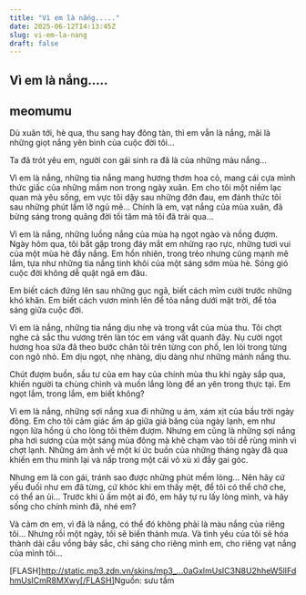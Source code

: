 ```yaml
---
title: "Vì em là nắng....."
date: 2025-06-12T14:13:45Z
slug: vi-em-la-nang
draft: false
---
```


## Vì em là nắng.....

## meomumu

Dù xuân tới, hè qua, thu sang hay đông tàn, thì em vẫn là nắng, mãi là những giọt nắng yên bình của cuộc đời tôi…
 
Ta đã trót yêu em, người con gái sinh ra đã là của những màu nắng…
 
Vì em là nắng, những tia nắng mang hương thơm hoa cỏ, mang cái cựa mình thức giấc của những mầm non trong ngày xuân. Em cho tôi một niềm lạc quan mà yêu sống, em vực tôi dậy sau những đớn đau, em đánh thức tôi sau những phút lầm lỡ ngủ mê… Chính là em, vạt nắng của mùa xuân, đã bừng sáng trong quãng đời tối tăm mà tôi đã trải qua…
 
Vì em là nắng, những luồng nắng của mùa hạ ngọt ngào và nồng đượm. Ngày hôm qua, tôi bắt gặp trong đáy mắt em những rạo rực, những tươi vui của một mùa hè đầy nắng. Em hồn nhiên, trong trẻo nhưng cũng mạnh mẽ lắm, tựa như những tia nắng tinh khôi của một sáng sớm mùa hè. Sóng gió cuộc đời không dễ quật ngã em đâu.
 
Em biết cách đứng lên sau những gục ngã, biết cách mỉm cười trước những khó khăn. Em biết cách vươn mình lên để tỏa nắng dưới mặt trời, để tỏa sáng giữa cuộc đời.
 
Vì em là nắng, những tia nắng dịu nhẹ và trong vắt của mùa thu. Tôi chợt nghe cả sắc thu vương trên làn tóc em váng vất quanh đây. Nụ cười ngọt hương hoa sữa đã theo bước chân tôi trên từng con phố, len lỏi trong từng con ngõ nhỏ. Em dịu ngọt, nhẹ nhàng, dịu dàng như những mảnh nắng thu.
 
Chút đượm buồn, sầu tư của em hay của chính mùa thu khi ngày sắp qua, khiến người ta chùng chình và muốn lắng lòng để an yên trong thực tại. Em ngọt lắm, trong lắm, em biết không?
 
Vì em là nắng, những sợi nắng xua đi những u ám, xám xịt của bầu trời ngày đông. Em cho tôi cảm giác ấm áp giữa giá băng của ngày lạnh, em như ngọn lửa hồng ủ cho lòng tôi thêm đượm. Nhưng em cũng là những sợi nắng pha hơi sương của một sáng mùa đông mà khẽ chạm vào tôi dễ rùng mình vì chợt lạnh. Những ám ảnh về một kí ức buồn của những tháng ngày đã qua khiến em thu mình lại và nấp trong một cái vỏ xù xì đầy gai góc.
 
Nhưng em là con gái, tránh sao được những phút mềm lòng… Nên hãy cứ yếu đuối như em đã từng, cứ khóc khi em thấy mệt, để tôi có thể chở che, có thể an ủi… Trước khi ủ ấm một ai đó, em hãy tự ru lấy lòng mình, và hãy sống cho chính mình đã, nhé em?
 
Và cảm ơn em, vì đã là nắng, có thể đó không phải là màu nắng của riêng tôi… Nhưng rồi một ngày, tôi sẽ biến thành mưa. Và tình yêu của tôi sẽ hóa thành dải cầu vồng bảy sắc, chỉ sáng cho riêng mình em, cho riêng vạt nắng của mình tôi…
 
[FLASH]http://static.mp3.zdn.vn/skins/mp3_...0aGxlmUsIC3N8U2hheW5lIFdhmUsICmR8MXwy[/FLASH]​ 
Nguồn: sưu tầm